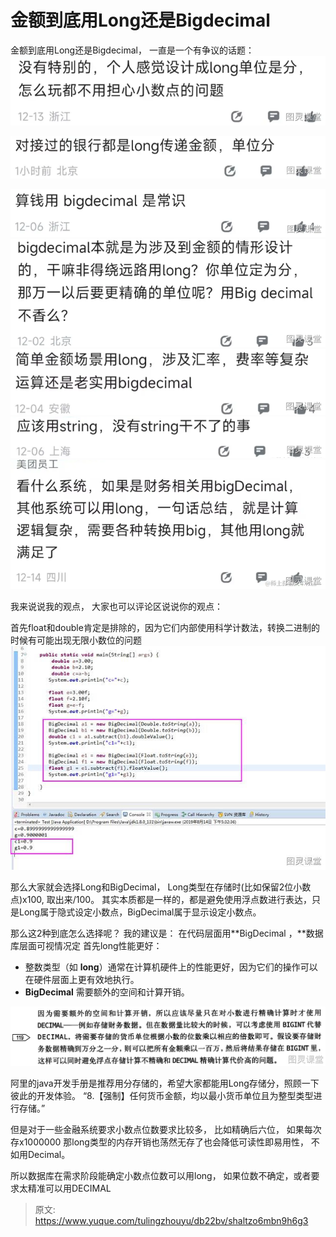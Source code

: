# 金额到底用Long还是Bigdecimal

金额到底用Long还是Bigdecimal， 一直是一个有争议的话题：
![image.png](./img/ZHaMYgjalY_6z9f7/1706530855651-396388ef-45c6-4e34-b042-ef1ef942116a-651771.png)

![image.png](./img/ZHaMYgjalY_6z9f7/1706530870745-dd744075-c10d-4491-983c-d9f6213cf9b9-278528.png)

![image.png](./img/ZHaMYgjalY_6z9f7/1706530889905-1fc70ee5-7323-4dc3-8acb-8781a3e2ac01-854134.png)
![image.png](./img/ZHaMYgjalY_6z9f7/1706530903753-2f4afd7d-00bb-4539-bca4-3a5324506fb7-477996.png)
![image.png](./img/ZHaMYgjalY_6z9f7/1706530911668-a185afe7-77c1-4eab-96d8-9175514cb02e-425162.png)
![image.png](./img/ZHaMYgjalY_6z9f7/1706530944031-6660cd59-40b8-448f-8422-dbbeedae4327-519640.png)
![image.png](./img/ZHaMYgjalY_6z9f7/1706530970468-46a71bb9-ba30-40d5-ab04-54a1e5abff4e-000997.png)



我来说说我的观点， 大家也可以评论区说说你的观点：

 首先float和double肯定是排除的，因为它们内部使用科学计数法，转换二进制的时候有可能出现无限小数位的问题 
![1706531677813-da8ab11d-7fbd-44c8-99fd-6e8449b33eb7.jpeg](./img/ZHaMYgjalY_6z9f7/1706531677813-da8ab11d-7fbd-44c8-99fd-6e8449b33eb7-037991.jpeg)

那么大家就会选择Long和BigDecimal， Long类型在存储时(比如保留2位小数点)x100,  取出来/100。
其实本质都是一样的，都是避免使用浮点数进行表达，只是Long属于隐式设定小数点，BigDecimal属于显示设定小数点。


那么这2种到底怎么选择呢？
我的建议是： 在代码层面用**BigDecimal ，**数据库层面可视情况定
 首先long性能更好：

- 整数类型（如 **long**）通常在计算机硬件上的性能更好，因为它们的操作可以在硬件层面上更有效地执行。
- **BigDecimal**  需要额外的空间和计算开销。


 ![image.png](./img/ZHaMYgjalY_6z9f7/1706533593289-04bb4fa9-ab67-45da-ae32-433843c76619-480428.png)

阿里的java开发手册是推荐用分存储的，希望大家都能用Long存储分，照顾一下彼此的开发体验。
“8.【强制】任何货币金额，均以最小货币单位且为整型类型进行存储。”


但是对于一些金融系统要求小数点位数要求比较多， 比如精确后六位，  如果每次存x1000000   那long类型的内存开销也荡然无存了也会降低可读性即易用性，   不如用Decimal。

所以数据库在需求阶段能确定小数点位数可以用long， 如果位数不确定，或者要求太精准可以用DECIMAL




> 原文: <https://www.yuque.com/tulingzhouyu/db22bv/shaltzo6mbn9h6g3>